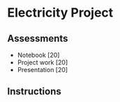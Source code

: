 # Electricity Project

## Assessments

- Notebook		[20]
- Project work	[20]
- Presentation	[20]

## Instructions
